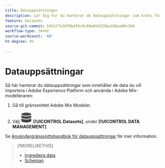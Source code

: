 ```yaml
---
title: Datauppsättningar
description: Lär dig hur du hanterar de datauppsättningar som krävs för att importera data till Adobe Mix-modelleraren.
feature: Datasets
source-git-commit: b5b277e3476bdf6c0c0da85425bba19bea00c594
workflow-type: tm+mt
source-wordcount: '66'
ht-degree: 4%

---
```



# Datauppsättningar

Så här hanterar du datauppsättningar som innehåller de data du vill importera i Adobe Experience Platform och använda i Adobe Mix-modelleraren:

1. Gå till gränssnittet Adobe Mix Modeler.

1. Välj ![Data](../assets/icons/Data.svg) **[!UICONTROL Datasets]**, under **[!UICONTROL DATA MANAGEMENT]**.

Se [Användargränssnittshandbok för datauppsättningar](https://experienceleague.adobe.com/docs/experience-platform/catalog/datasets/user-guide.html?lang=en) för mer information.

>[!MORELIKETHIS]
>
>* [Ingrediera data](overview.md)
>* [Scheman](schemas.md)

